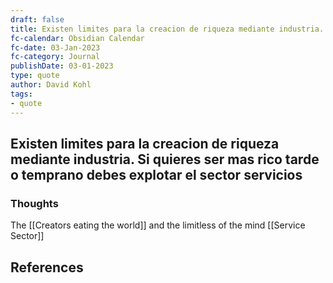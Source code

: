 ```yaml
---
draft: false
title: Existen limites para la creacion de riqueza mediante industria. Si quieres ser mas rico tarde o temprano debes explotar el sector servicios
fc-calendar: Obsidian Calendar
fc-date: 03-Jan-2023
fc-category: Journal
publishDate: 03-01-2023
type: quote
author: David Kohl
tags: 
- quote
---
```


## Existen limites para la creacion de riqueza mediante industria. Si quieres ser mas rico tarde o temprano debes explotar el sector servicios

### Thoughts

The [[Creators eating the world]] and the limitless of the mind
[[Service Sector]]

## References

